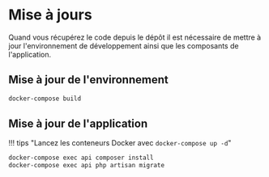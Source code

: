 # Mise à jours

Quand vous récupérez le code depuis le dépôt il est nécessaire de mettre à jour l'environnement de développement ainsi que les composants de l'application.

## Mise à jour de l'environnement

```bash
docker-compose build
```

## Mise à jour de l'application

!!! tips "Lancez les conteneurs Docker avec `docker-compose up -d`"

```bash
docker-compose exec api composer install
docker-compose exec api php artisan migrate
```